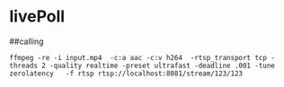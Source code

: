 # livePoll

##calling

`ffmpeg -re -i input.mp4  -c:a aac -c:v h264  -rtsp_transport tcp -threads 2 -quality realtime -preset ultrafast -deadline .001 -tune zerolatency   -f rtsp rtsp://localhost:8081/stream/123/123
`